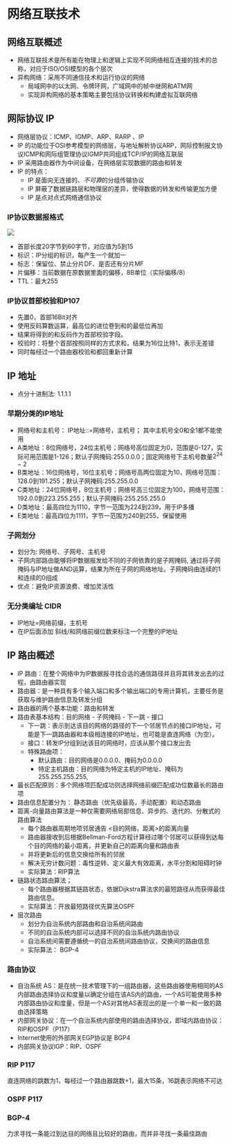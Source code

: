 # 网络互联技术
## 网络互联概述
* 网络互联技术是所有能在物理上和逻辑上实现不同网络相互连接的技术的总称，对应于ISO/OSI模型的各个层次
* 异构网络：采用不同通信技术和运行协议的网络
    * 局域网中的以太网、令牌环网，广域网中的帧中继网和ATM网
    * 实现异构网络的基本策略主要包括协议转换和构建虚拟互联网络
## 网际协议 IP
* 网络层协议：ICMP、IGMP、ARP、RARP 、IP
* IP 的功能位于OSI参考模型的网络层，与地址解析协议ARP，网际控制报文协议ICMP和网际组管理协议IGMP共同组成TCP/IP的网络互联层
* IP 采用路由器作为中间设备，在网络层实现数据的路由和转发
* IP 的特点：
    * IP 是面向无连接的、*不可靠*的分组传输协议
    * IP 屏蔽了数据链路层和物理层的差异，使得数据的转发和传输更加方便
    * IP 是点对点式网络通信协议
### IP协议数据报格式 
![](https://picx.zhimg.com/v2-ef4d72148300f496eddc926709bb7a97_1440w.jpg)
* 首部长度20字节到60字节，对应值为5到15
* 标识：IP分组的标识，每产生一个就加一
* 标志：保留位、禁止分片DF、是否还有分片MF
* 片偏移：当前数据在原数据里面的偏移，8B单位（实际偏移/8）
* TTL：最大255
### IP协议首部校验和P107
* 先置0，首部16Bit对齐
* 使用反码算数运算，最高位的进位卷到和的最低位再加
* 结果将得到的和反码作为首部校验字段。
* 校验时：将整个首部按照同样的方式求和，结果为16位比特1，表示无差错
* 同时每经过一个路由器校验和都回重新计算
## IP 地址
* 点分十进制法: 1.1.1.1
### 早期分类的IP地址
* 网络号和主机号： IP地址::=网络号，主机号； 其中主机号全0和全1都不能使用
* A类地址：8位网络号，24位主机号；网络号高位固定为0，范围是0-127，实际可用范围是1-126；默认子网掩码:255.0.0.0；固定网络号下主机号数量$2^{24}-2$
* B类地址：16位网络号，16位主机号；网络号高两位固定为10，网络号范围：128.0到191.255；默认子网掩码:255.255.0.0
* C类地址：24位网络号，8位主机号；网络号高三位固定为100，网络号范围：192.0.0到223.255.255；默认子网掩码:255.255.255.0
* D类地址：最高四位为1110，字节一范围为224到239，用于IP多播
* E类地址：最高四位为1111，字节一范围为240到255，保留使用
### 子网划分
* 划分为: 网络号、子网号、主机号
* 子网内部路由能够将IP数据报发给不同的子网依靠的是子网掩码, 通过将子网掩码与IP地址做AND运算，结果为所在子网的网络地址。子网掩码由连续的1和连续的0组成
* 优点：避免IP资源浪费、增加灵活性
### 无分类编址 CIDR
* IP地址=网络前缀，主机号
* 在IP后面添加 斜线/和网络前缀位数来标注一个完整的IP地址

## IP 路由概述
* IP 路由：在整个网络中为IP数据报寻找合适的通信路径并且将其转发出去的过程，由路由器实现
* 路由器：是一种具有多个输入端口和多个输出端口的专用计算机，主要任务是获取与维护路由信息及转发分组
* 路由器的两个基本功能：路由和转发
* 路由表基本结构：目的网络 - 子网掩码 - 下一跳 - 接口
    * 下一跳：表示到达该目的网络的路径的下一个邻居节点的接口IP地址，可能是下一跳路由器和本级相连接的IP地址，也可能是直连网络（为空）。
    * 接口：转发IP分组到达该目的网络时，应该从那个接口发出去
    * 特殊路由项：
        * 默认路由：目的网络是0.0.0.0、掩码为0.0.0.0
        * 特定主机路由：目的网络为特定主机的IP地址、掩码为255.255.255.255, 
* 最长匹配原则：多个网络项匹配成功则选择网络前缀匹配成功位数最长的路由项
* 路由信息配置分为： 静态路由（优先级最高，手动配置）和动态路由
* 距离-向量路由算法是一种仅需要网络局部信息、异步的、迭代的、分散式的路由算法
    * 每个路由器周期地项邻居通告 <目的网络，距离>的距离向量
    * 路由器接收到后根据Bellman-Ford方程计算经过哪个邻居可以获得到达每个目的网络的最小距离，并更新自己的距离向量和路由表
    * 并将更新后的信息交换给所有的邻居
    * 解决无穷计数问题：毒性逆转、定义最大有效距离，水平分割和阻碍时钟
    * 实际算法：RIP算法
* 链路状态路由算法；
    * 每个路由器根据其链路状态，依据Dijkstra算法求的最短路径从而获得最佳路由信息。
    * 实际算法：开放最短路径优先算法OSPF
* 层次路由
    * 划分为自治系统内部路由和自治系统间路由
    * 不同的自治系统内部可以选择不同的自治系统内路由协议
    * 自治系统间需要遵循统一的自治系统间路由协议，交换间的路由信息
    * 实际算法： BGP-4
### 路由协议
* 自治系统 AS：是在统一技术管理下的一组路由器，这些路由器使用相同的AS内部路由选择协议和度量以确定分组在该AS内的路由，一个AS可能使用多种内部路由协议和度量，但是一个AS对其他AS表现出的是一个单一和一致的路由选择策略
* 内部网关协议：在一个自治系统内部使用的路由选择协议，即域内路由协议：RIP和OSPF（P117）
* Internet使用的外部网关EGP协议是 BGP4
* 内部网关协议IGP：RIP、OSPF
### RIP P117
直连网络的跳数为1，每经过一个路由器跳数+1，最大15条，16跳表示网络不可达
### OSPF P117
### BGP-4
力求寻找一条能过到达目的网络且比较好的路由，而并非寻找一条最佳路由